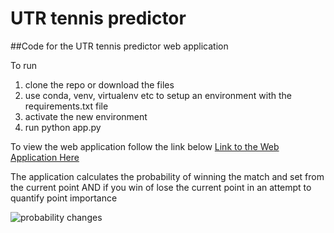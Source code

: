 
# UTR tennis predictor
##Code for the UTR tennis predictor web application

To run
1. clone the repo or download the files
2. use conda, venv, virtualenv etc to setup an environment with the requirements.txt file
3. activate the new environment
4. run python app.py

To view the web application follow the link below
[Link to the Web Application Here](https://tennispredictorrf.herokuapp.com/)


The application calculates the probability of winning the match and set from the current point AND if you win of lose the current point in an attempt to quantify point importance

![probability changes](https://user-images.githubusercontent.com/50035210/135843538-aa61eb4e-ab6f-4059-8868-c7faab2cfea1.png)
